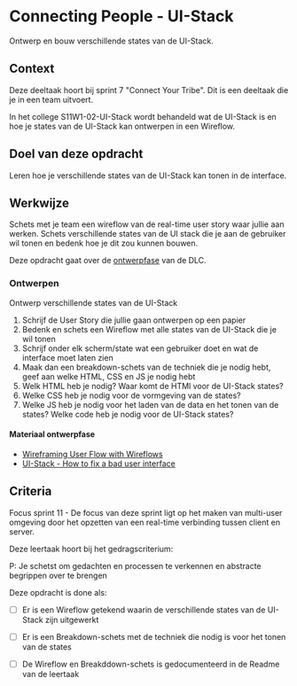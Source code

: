 # Connecting People - UI-Stack

Ontwerp en bouw verschillende states van de UI-Stack.

## Context

Deze deeltaak hoort bij sprint 7 "Connect Your Tribe". Dit is een deeltaak die je in een team uitvoert.

In het college S11W1-02-UI-Stack wordt behandeld wat de UI-Stack is en hoe je states van de UI-Stack kan ontwerpen in een Wireflow.



## Doel van deze opdracht

Leren hoe je verschillende states van de UI-Stack kan tonen in de interface.


## Werkwijze

Schets met je team een wireflow van de real-time user story waar jullie aan werken. Schets verschillende states van de UI stack die je aan de gebruiker wil tonen en bedenk hoe je dit zou kunnen bouwen. 


Deze opdracht gaat over de [ontwerpfase](#ontwerpen) van de DLC.



### Ontwerpen

Ontwerp verschillende states van de UI-Stack

1. Schrijf de User Story die jullie gaan ontwerpen op een papier
2. Bedenk en schets een Wireflow met alle states van de UI-Stack die je wil tonen
3. Schrijf onder elk scherm/state wat een gebruiker doet en wat de interface moet laten zien
4. Maak dan een breakdown-schets van de techniek die je nodig hebt, geef aan welke HTML, CSS en JS je nodig hebt
5. Welk HTML heb je nodig? Waar komt de HTMl voor de UI-Stack states?
5. Welke CSS heb je nodig voor de vormgeving van de states?
6. Welke JS heb je nodig voor het laden van de data en het tonen van de states? Welke code heb je nodig voor de UI-Stack states?


#### Materiaal ontwerpfase

- [Wireframing User Flow with Wireflows](https://balsamiq.com/learn/articles/wireflows/)
- [UI-Stack - How to fix a bad user interface](https://www.scotthurff.com/posts/why-your-user-interface-is-awkward-youre-ignoring-the-ui-stack/)



## Criteria

Focus sprint 11 - De focus van deze sprint ligt op het maken van multi-user omgeving door het opzetten van een real-time verbinding tussen client en server.

Deze leertaak hoort bij het gedragscriterium:

P: Je schetst om gedachten en processen te verkennen en abstracte begrippen over te brengen


Deze opdracht is done als:

- [ ] Er is een Wireflow getekend waarin de verschillende states van de UI-Stack zijn uitgewerkt
- [ ] Er is een Breakdown-schets met de techniek die nodig is voor het tonen van de states
- [ ] De Wireflow en Breakddown-schets is gedocumenteerd in de Readme van de leertaak

